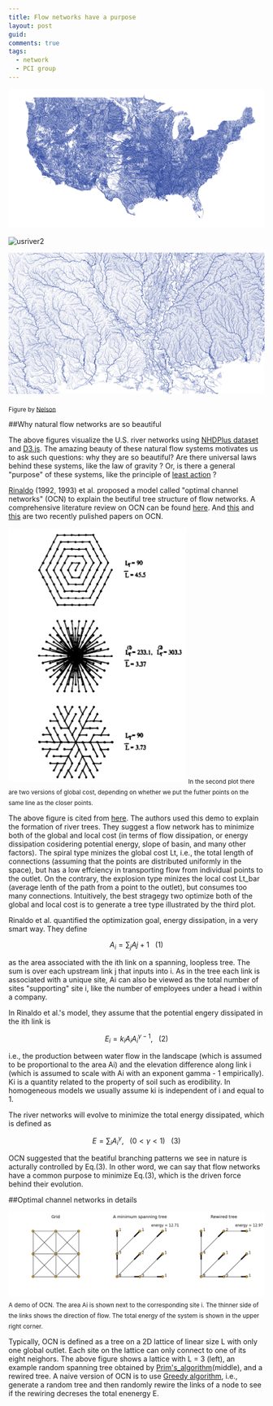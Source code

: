 ```yaml
---
title: Flow networks have a purpose
layout: post
guid:
comments: true
tags:
  - network
  - PCI group
---
```



![usriver1](/media/files/2014-05-28-Flow-networks-have-a-purpose/usriver1.png)

![usriver2](/media/files/2014-05-28-Flow-networks-have-a-purpose/usriver2.png)

![usriver2](/media/files/2014-05-28-Flow-networks-have-a-purpose/usriver3.png)

<sub>Figure by [Nelson](http://www.somebits.com/weblog/tech/vector-tile-river-map.html)</sub>


##Why natural flow networks are so beautiful

The above figures visualize the U.S. river networks using [NHDPlus dataset](http://www.horizon-systems.com/nhdplus/) and [D3.js](http://www.somebits.com/rivers/rivers-d3.html). The amazing beauty of these natural flow systems motivates us to 
ask such questions: why they are so beautiful? Are there universal laws behind these systems, like the law of gravity ?
Or, is there a general "purpose" of these systems, like the principle of [least action](http://en.wikipedia.org/wiki/Principle_of_least_action) ?

[Rinaldo](http://www.image.unipd.it/a.rinaldo/allegati/Minimum_energy.pdf) (1992, 1993) et al. proposed a model called "optimal channel networks" (OCN) to explain the beutiful tree structure of flow networks. A comprehensive literature review on OCN can be found [here](http://abouthydrology.blogspot.com/2012/09/my-past-research-on-evolution-of-river.html). And [this](http://www.pnas.org/content/110/48/19295.abstract) and [this](http://www.pnas.org/content/early/2014/01/31/1322700111) are two recently pulished papers on OCN. 

<img src="/media/files/2014-05-28-Flow-networks-have-a-purpose/3flownetworks.png" height="500px" width="350px" />
<sub>In the second plot there are two versions of global cost, depending on whether we put the futher points on the same line as the closer points.</sub>

The above figure is cited from [here](http://onlinelibrary.wiley.com/doi/10.1029/91WR03034/abstract). The authors used this demo to 
explain the formation of river trees. They suggest a flow network has to minimize both of the global and local cost (in terms of flow dissipation, or energy dissipation cosidering potential energy, slope of basin, and many other factors). The spiral type minizes the global cost Lt, i.e., the total length of connections (assuming that the points are distributed uniformly in the space), but has a low effciency in transporting flow from individual points to the outlet. On the contrary, the explosion type minizes the local cost Lt_bar (average lenth of the path from a point to the outlet), but consumes too many connections. Intuitively, the best stragegy two optimize both of the global and local cost is to generate a tree type illustrated by the third plot.  

Rinaldo et al. quantified the optimization goal, energy dissipation, in a very smart way. They define 

$$
A_i= \sum_j Aj + 1 \,\,\,\,\,   (1)
$$

as the area associated with the ith link on a spanning, loopless tree. The sum is over each upstream link j that inputs into i. As in the tree each link is associated with a unique site, Ai can also be viewed as the total number of sites "supporting" site i, like the number of employees under a head i within a company.

In Rinaldo et al.'s model, they assume that the potential engery dissipated in the ith link is

$$
E_i= k_i A_i A_i^{\gamma - 1}, \,\,\,\,\,   (2)
$$

i.e., the production between water flow in the landscape (which is assumed to be proportional to the area Ai) and the elevation difference along link i (which is assumed to scale with Ai with an exponent gamma - 1 empirically). Ki is a quantity related to the property of soil such as erodibility. In homogeneous models we usually assume ki is independent of i and equal to 1. 

The river networks will evolve to minimize the total energy dissipated, which is defined as 

$$
E= \sum_i A_i^ \gamma, \,\,\,\,\,(0<\gamma<1)  \,\,\,\,\,  (3)
$$

OCN suggested that the beatiful branching patterns we see in nature is acturally controlled by Eq.(3). In other word, we can say that flow networks have a common purpose to minimize Eq.(3), which is the driven force behind their evolution.

##Optimal channel networks in details 

![ocndemo](/media/files/2014-05-28-Flow-networks-have-a-purpose/ocndemo.png)
<sub>A demo of OCN. The area Ai is shown next to the corresponding site i. The thinner side of the links shows the direction of flow. The total energy of the system is shown in the upper right corner.</sub>

Typically, OCN is defined as a tree on a 2D lattice of linear size L with only one global outlet. Each site on the lattice can only connect to one of its eight neighors. The above figure shows a lattice with L = 3 (left), an example random spanning tree obtained by [Prim's_algorithm](http://en.wikipedia.org/wiki/Prim's_algorithm)(middle), and a rewired tree. A naive version of OCN is to use [Greedy algorithm](http://en.wikipedia.org/wiki/Greedy_algorithm), i.e., generate a random tree and then randomly rewire the links of a node to see if the rewiring decreses the total enenergy E. 
